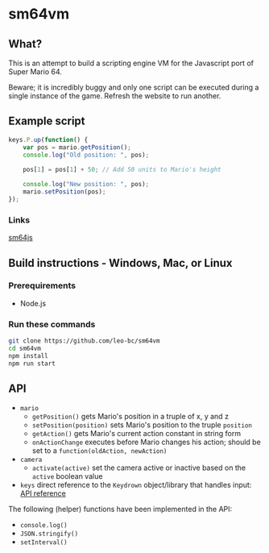 # sm64vm

## What?
This is an attempt to build a scripting engine VM for the Javascript port of Super Mario 64.

Beware; it is incredibly buggy and only one script can be executed during a single instance of the game. Refresh the website to run another.

## Example script
```javascript
keys.P.up(function() {
    var pos = mario.getPosition();
    console.log("Old position: ", pos);
    
    pos[1] = pos[1] + 50; // Add 50 units to Mario's height

    console.log("New position: ", pos); 
    mario.setPosition(pos);
});
```

### Links
[sm64js](https://github.com/sm64js/sm64js)

## Build instructions - Windows, Mac, or Linux 

### Prerequirements
* Node.js

### Run these commands
```bash
git clone https://github.com/leo-bc/sm64vm
cd sm64vm
npm install
npm run start
```

## API
* `mario`
  * `getPosition()` gets Mario's position in a truple of x, y and z
  * `setPosition(position)` sets Mario's position to the truple `position`
  * `getAction()` gets Mario's current action constant in string form
  * `onActionChange` executes before Mario changes his action; should be set to a `function(oldAction, newAction)`
* `camera`
  * `activate(active)` set the camera active or inactive based on the `active` boolean value
* `keys` direct reference to the `Keydrown` object/library that handles input: [API reference](https://jeremyckahn.github.io/keydrown/)

The following (helper) functions have been implemented in the API:
* `console.log()`
* `JSON.stringify()`
* `setInterval()`
